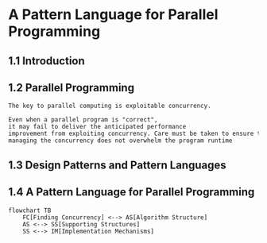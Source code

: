 # A Pattern Language for Parallel Programming

<!-- toc -->

## 1.1 Introduction

## 1.2 Parallel Programming

```admonish quote
The key to parallel computing is exploitable concurrency.

Even when a parallel program is "correct", it may fail to deliver the anticipated performance  improvement from exploiting concurrency. Care must be taken to ensure that the overhead incurred by  managing the concurrency does not overwhelm the program runtime
```

## 1.3 Design Patterns and Pattern Languages

## 1.4 A Pattern Language for Parallel Programming

```mermaid
flowchart TB
    FC[Finding Concurrency] <--> AS[Algorithm Structure]
    AS <--> SS[Supporting Structures]
    SS <--> IM[Implementation Mechanisms]
```
